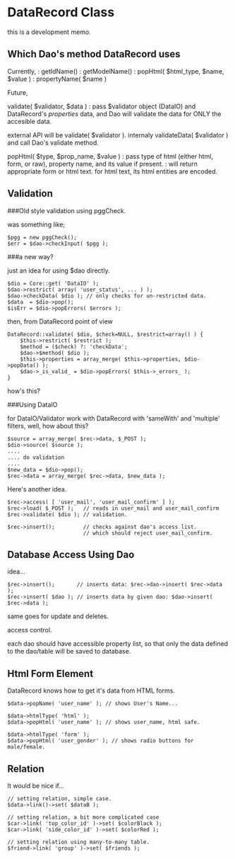DataRecord Class
================

this is a development memo.

Which Dao's method DataRecord uses
----------------------------------

Currently,
: getIdName()
: getModelName()
: popHtml( $html_type, $name, $value )
: propertyName( $name )

Future,

validate( $validator, $data )
: pass $validator object (DataIO) and DataRecord's _properties_ data,
  and Dao will validate the data for ONLY the accesible data.

  external API will be validate( $validator ).
  internaly validateData( $validator ) and call Dao's validate method.

popHtml( $type, $prop_name, $value )
: pass type of html (either html, form, or raw), property name, and 
  its value if present. 
: will return appropriate form or html text. for html text, 
  its html entities are encoded. 

Validation
----------

###Old style validation using pggCheck.

was something like;

    $pgg = new pggCheck();
    $err = $dao->checkInput( $pgg );

###a new way?

just an idea for using $dao directly.

    $dio = Core::get( 'DataIO' );
    $dao->restrict( array( 'user_status', ... ) );
    $dao->checkData( $dio ); // only checks for un-restricted data.
    $data  = $dio->pop();
    $isErr = $dio->popErrors( $errors );

then, from DataRecord point of view

    DataRecord::validate( $dio, $check=NULL, $restrict=array() ) {
        $this->restrict( $restrict );
        $method = ($check) ?: 'checkData';
        $dao->$method( $dio );
        $this->properties = array_merge( $this->properties, $dio->popData() );
        $dao->_is_valid_ = $dio->popErrors( $this->_errors_ );
    }

how's this?

###Using DataIO

for DataIO/Validator work with DataRecord with 'sameWith' and 
'multiple' filters, well, how about this?

    $source = array_merge( $rec->data, $_POST );
    $dio->source( $source );
    ....
    .... do validation
    ....
    $new_data = $dio->pop();
    $rec->data = array_merge( $rec->data, $new_data );

Here's another idea. 

    $rec->access( [ 'user_mail', 'user_mail_confirm' ] );
    $rec->load( $_POST );   // reads in user_mail and user_mail_confirm
    $rec->validate( $dio ); // validation. 

    $rec->insert();         // checks against dao's access list.
                            // which should reject user_mail_confirm. 

Database Access Using Dao
-------------------------

idea... 

    $rec->insert();       // inserts data: $rec->dao->insert( $rec->data );
    $rec->insert( $dao ); // inserts data by given dao: $dao->insert( $rec->data );

same goes for update and deletes. 

access control. 

each dao should have accessible property list, so that only the 
data defined to the dao/table will be saved to database. 



Html Form Element
-----------------

DataRecord knows how to get it's data from HTML forms. 

    $data->popName( 'user_name' ); // shows User's Name...
    
    $data->htmlType( 'html' );
    $data->popHtml( 'user_name' ); // shows user_name, html safe. 
    
    $data->htmlType( 'form' );
    $data->popHtml( 'user_gender' ); // shows radio buttons for male/female. 
    

Relation
--------

It would be nice if...

    // setting relation, simple case. 
    $data->link()->set( $dataB );
    
    // setting relation, a bit more complicated case
    $car->link( 'top_color_id' )->set( $colorBlack );
    $car->link( 'side_color_id' )->set( $colorRed );
    
    // setting relation using many-to-many table.
    $friend->link( 'group' )->set( $friends );

